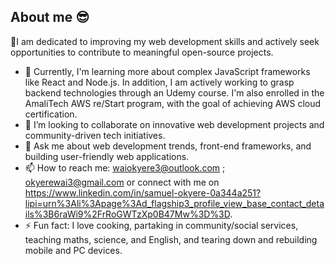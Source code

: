 ## About me 😎


🔭I am dedicated to improving my web development skills and actively seek opportunities to contribute to meaningful open-source projects. 
- 🌱 Currently, I'm learning more about complex JavaScript frameworks like React and Node.js. In addition, I am actively working to grasp backend technologies through an Udemy course. I'm also enrolled in the AmaliTech AWS re/Start program, with the goal of achieving AWS cloud certification.
- 👯 I’m looking to collaborate on innovative web development projects and community-driven tech initiatives.
- 💬 Ask me about web development trends, front-end frameworks, and building user-friendly web applications.
- 📫 How to reach me: waiokyere3@outlook.com ; okyerewai3@gmail.com or connect with me on https://www.linkedin.com/in/samuel-okyere-0a344a251?lipi=urn%3Ali%3Apage%3Ad_flagship3_profile_view_base_contact_details%3B6raWi9%2FrRoGWTzXp0B47Mw%3D%3D.
- ⚡ Fun fact: I love cooking, partaking in community/social services, teaching maths, science, and English, and tearing down and rebuilding mobile and PC devices.

<!--

Here are some ideas to get you started:

- 🔭 I’m currently working on ...
- 🌱 I’m currently learning ...
- 👯 I’m looking to collaborate on ...
- 🤔 I’m looking for help with ...
- 💬 Ask me about ...
- 📫 How to reach me: ...
- ⚡ Fun fact: ...
-->

